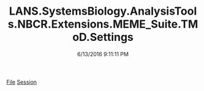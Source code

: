 ﻿---
title: LANS.SystemsBiology.AnalysisTools.NBCR.Extensions.MEME_Suite.TMoD.Settings
date: 6/13/2016 9:11:11 PM
---

[File](T-LANS.SystemsBiology.AnalysisTools.NBCR.Extensions.MEME_Suite.TMoD.Settings.File.html)
[Session](T-LANS.SystemsBiology.AnalysisTools.NBCR.Extensions.MEME_Suite.TMoD.Settings.Session.html)
